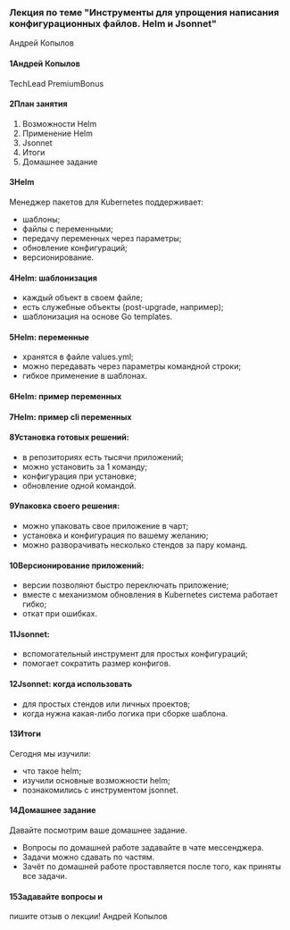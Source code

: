 ### Лекция по теме "Инструменты для упрощения написания конфигурационных файлов. Helm и Jsonnet"

Андрей
Копылов
#### 1Андрей Копылов
TechLead
PremiumBonus

#### 2План занятия
1. Возможности Helm
2. Применение Helm
3. Jsonnet
4. Итоги
5. Домашнее задание

#### 3Helm
Менеджер пакетов для Kubernetes поддерживает:
- шаблоны;
- файлы с переменными;
- передачу переменных через параметры;
- обновление конфигураций;
- версионирование.

#### 4Helm: шаблонизация
- каждый объект в своем файле;
- есть служебные объекты (post-upgrade, например);
- шаблонизация на основе Go templates.

#### 5Helm: переменные
- хранятся в файле values.yml;
- можно передавать через параметры командной
строки;
- гибкое применение в шаблонах.

#### 6Helm: пример переменных

#### 7Helm: пример cli переменных

#### 8Установка готовых решений:
- в репозиториях есть тысячи приложений;
- можно установить за 1 команду;
- конфигурация при установке;
- обновление одной командой.

#### 9Упаковка своего решения:
- можно упаковать свое приложение в чарт;
- установка и конфигурация по вашему желанию;
- можно разворачивать несколько стендов за пару
команд.

#### 10Версионирование приложений:
- версии позволяют быстро переключать приложение;
- вместе с механизмом обновления в Kubernetes
система работает гибко;
- откат при ошибках.

#### 11Jsonnet:
- вспомогательный инструмент для простых конфигураций;
- помогает сократить размер конфигов.

#### 12Jsonnet: когда использовать
- для простых стендов или личных проектов;
- когда нужна какая-либо логика при сборке шаблона.

#### 13Итоги
Сегодня мы изучили:
- что такое helm;
- изучили основные возможности helm;
- познакомились с инструментом jsonnet.

#### 14Домашнее задание
Давайте посмотрим ваше домашнее задание.
- Вопросы по домашней работе задавайте в чате мессенджера.
- Задачи можно сдавать по частям.
- Зачёт по домашней работе проставляется после того, как приняты
все задачи.

#### 15Задавайте вопросы и
пишите отзыв о лекции!
Андрей Копылов
